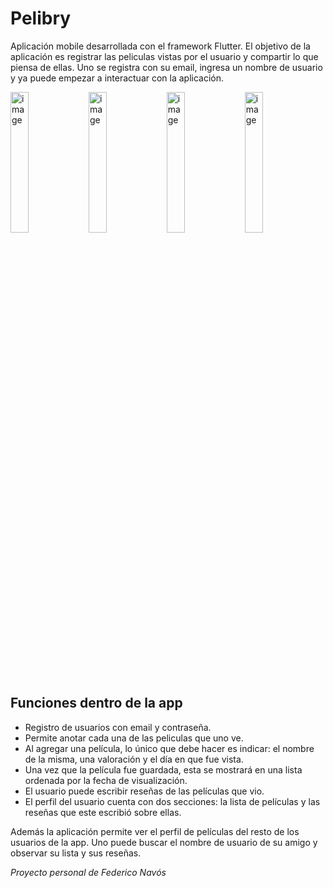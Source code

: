 # Pelibry

Aplicación mobile desarrollada con el framework Flutter. El objetivo de la aplicación es registrar las peliculas vistas por el usuario y compartir lo que piensa de ellas. Uno se registra con su email, ingresa un nombre de usuario y ya puede empezar a interactuar con la aplicación.

<img src="https://github.com/fedenavos/pelibry_app/assets/59833333/55333e8a-7662-487c-a19d-226f631209d8" alt="image" width="24%" height="auto">
<img src="https://github.com/fedenavos/pelibry_app/assets/59833333/50b2c452-eff7-4d58-9975-8c276ba58772" alt="image" width="24%" height="auto">
<img src="https://github.com/fedenavos/pelibry_app/assets/59833333/09dbbe84-28b3-495d-833a-0b3b53bfb036" alt="image" width="24%" height="auto">
<img src="https://github.com/fedenavos/pelibry_app/assets/59833333/9d871287-c733-4ffd-a8f1-c668a7d9726f" alt="image" width="24%" height="auto">

## Funciones dentro de la app

- Registro de usuarios con email y contraseña.
- Permite anotar cada una de las peliculas que uno ve. 
- Al agregar una película, lo único que debe hacer es indicar: el nombre de la misma, una valoración y el día en que fue vista. 
- Una vez que la película fue guardada, esta se mostrará en una lista ordenada por la fecha de visualización. 
- El usuario puede escribir reseñas de las películas que vio.
- El perfil del usuario cuenta con dos secciones: la lista de películas y las reseñas que este escribió sobre ellas.

Además la aplicación permite ver el perfil de películas del resto de los usuarios de la app. Uno puede buscar el nombre de usuario de su amigo y observar su lista y sus reseñas.

*Proyecto personal de Federico Navós*
